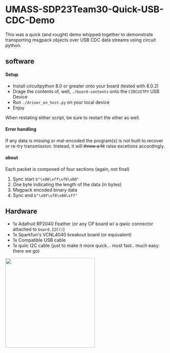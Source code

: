 # UMASS-SDP23Team30-Quick-USB-CDC-Demo

This was a quick (and rought) demo whipped together to demonstrate transporting msgpack objects over USB CDC data streams using circuit python.

## software

#### Setup
- Install circuitpython 8.0 or greater onto your board (tested with 8.0.2)
- Drage the contents of, well,  `./board-contents` onto the `CIRCUITPY` USB Device
- Run `./driver_on_host.py` on your local device
- Enjoy

When restating either script, be sure to restart the other as well.

#### Error handling
If any data is missing or mal-encoded the program(s) is not built to recover or re-try transmission. Instead, it will ~~throw a fit~~ raise excetions accordingly.

#### about
Each packet is composed of four sections (again, not final)
1. Sync start `b"\x00\xff\xf0\x00"`
1. One byte indicating the length of the data (in bytes)
1. Msgpack encoded binary data
1. Sync end `b"\x0f\xf0\x00\xff"`

## Hardware
- 1x Adafruit RP2040 Feather (or any CP board w/ a qwiic connector attached to `board.I2C()`)
- 1x Sparkfun's VCNL4040 breakout board (or equivalent)
- 1x Compatible USB cable 
- 1x quiic I2C cable (just to make it more quick... most fast.. much easy: there we go)


<img src="https://user-images.githubusercontent.com/39284876/219295642-8ef15731-eaa0-4e73-b0dc-da34b8b81d20.jpeg" style="width: 20em; ">
